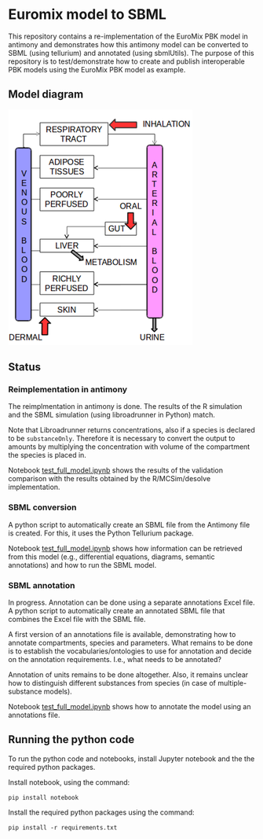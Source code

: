 # Euromix model to SBML

This repository contains a re-implementation of the EuroMix PBK model in antimony and demonstrates how this antimony model can be converted to SBML (using tellurium) and annotated (using sbmlUtils). The purpose of this repository is to test/demonstrate how to create and publish interoperable PBK models using the EuroMix PBK model as example.

## Model diagram

![Model diagram of the EuroMix PBK model](euromix-pbk-model.png)

## Status

### Reimplementation in antimony

The reimplmentation in antimony is done. The results of the R simulation and the SBML simulation (using libroadrunner in Python) match.

Note that Libroadrunner returns concentrations, also if a species is declared to be `substanceOnly`. Therefore it is necessary to convert the output to amounts by multiplying the concentration with volume of the compartment the species is placed in.

Notebook [test_full_model.ipynb](notebooks/text_full_model.ipynb) shows the results of the validation comparison with the results obtained by the R/MCSim/desolve implementation.

### SBML conversion

A python script to automatically create an SBML file from the Antimony file is created. For this, it uses the Python Tellurium package.

Notebook [test_full_model.ipynb](notebooks/getting_sbml_model_info.ipynb) shows how information can be retrieved from this model (e.g., differential equations, diagrams, semantic annotations) and how to run the SBML model.

### SBML annotation

In progress. Annotation can be done using a separate annotations Excel file. A python script to automatically create an annotated SBML file that combines the Excel file with the SBML file.

A first version of an annotations file is available, demonstrating how to annotate compartments, species and parameters. What remains to be done is to establish the vocabularies/ontologies to use for annotation and decide on the annotation requirements. I.e., what needs to be annotated?

Annotation of units remains to be done altogether. Also, it remains unclear how to distinguish different substances from species (in case of multiple-substance models).

Notebook [test_full_model.ipynb](notebooks/test_model_annotation.ipynb) shows how to annotate the model using an annotations file.

## Running the python code

To run the python code and notebooks, install Jupyter notebook and the the required python packages.

Install notebook, using the command:

```
pip install notebook
```

Install the required python packages using the command:

```
pip install -r requirements.txt
```
